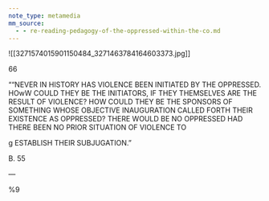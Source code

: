 ```yaml
---
note_type: metamedia
mm_source:
  - - re-reading-pedagogy-of-the-oppressed-within-the-co.md
---
```


![[3271574015901150484_3271463784164603373.jpg]]

66

““NEVER IN HISTORY HAS VIOLENCE
BEEN INITIATED BY THE OPPRESSED.
HOwW COULD THEY BE THE INITIATORS,
IF THEY THEMSELVES ARE THE RESULT
OF VIOLENCE? HOW COULD THEY BE
THE SPONSORS OF SOMETHING WHOSE
OBJECTIVE INAUGURATION CALLED
FORTH THEIR EXISTENCE AS
OPPRESSED? THERE WOULD BE NO
OPPRESSED HAD THERE BEEN NO
PRIOR SITUATION OF VIOLENCE TO

g ESTABLISH THEIR SUBJUGATION.”

B. 55

—

%9

